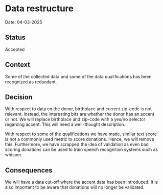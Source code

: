 # Data restructure

Date: 04-03-2025

## Status

Accepted

## Context

Some of the collected data and some of the data qualifications has been recognized as redundant.

## Decision

With respect to data on the donor, birthplace and current zip-code is not relevant. Instead,
the interesting bits are whether the donor has an accent or not. We will replace birthplace
and zip-code with a yes/no selector regarding accent. This will need a well-thought description.

With respect to some of the qualifications we have made, similar text score is not a commonly
used metric to score donations. Hence, we will remove this. Furthermore, we have scrapped the
idea of validation as even bad scoring donations can be used to train speech recognition systems
such as whisper.

## Consequences

We will have a data cut-off where the accent data has been introduced. It is also important
to be aware that donations will no longer be validated.
